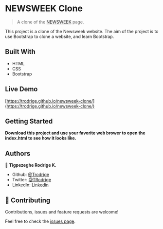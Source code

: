 # NEWSWEEK Clone

> A clone of the [NEWSWEEK](https://www.newsweek.com/) page.

This project is a clone of the Newsweek website. The aim of the project is to use Bootstrap to clone a website, and learn Bootstrap.

## Built With

- HTML
- CSS
- Bootstrap

## Live Demo

[https://trodrige.github.io/newsweek-clone/](https://trodrige.github.io/newsweek-clone/)


## Getting Started

**Download this project and use your favorite web brower to open the index.html to see how it looks like.**

## Authors

👤 **Tigpezeghe Rodrige K.**
- Github: [@Trodrige](https://github.com/Trodrige)
- Twitter: [@TRodrige](https://twitter.com/TRodrige)
- LinkedIn: [Linkedin](https://www.linkedin.com/in/tigpezeghe-rodrige-k-52472310b/)

## 🤝 Contributing

Contributions, issues and feature requests are welcome!

Feel free to check the [issues page](https://github.com/trodrige/newsweek-clone/issues).
